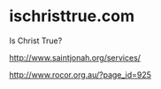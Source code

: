 # ischristtrue.com
Is Christ True?



http://www.saintjonah.org/services/

http://www.rocor.org.au/?page_id=925




<!-- 

Lord Jesus Christ, Son of God
Have mercy on me, a sinner



if Christianity is true

angels are real, demons are real
satan, nephilim and their demonic spirits

dark powers and principalities, fallen angels
allowed to rule fallen men

human souls is real and immortal
in the end, Christ will throw death and satan into the lake of fire 

kingdom of man will be antichristiam, will hate Christianity and will try to destroy Christians, even those who fall from the faith, any who still have even the scent of Christianity left on them

the world is fallen, and falling.
the world will be against Christianity as it falls.

God arises, His enemies are scattered.
are scattered -- the demons and dark powers are scattered, they are not in a grand hierarchy, but can only in chaos mock the true hierarchy

The corruption and the pride are out of control. The money is fake, nearly worthless, and yet here we are. The rulers perform 


-->





















